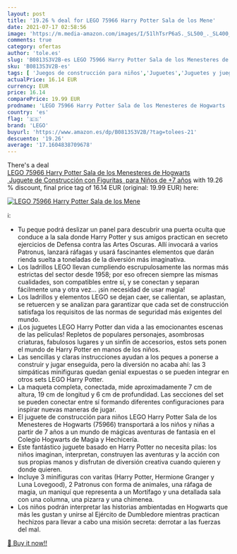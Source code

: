 ```yaml
---
layout: post
title: '19.26 % deal for LEGO 75966 Harry Potter Sala de los Mene'
date: 2021-07-17 02:58:56
image: 'https://m.media-amazon.com/images/I/51lhTsrP6aS._SL500_._SL400_.jpg'
comments: true
category: ofertas
author: 'tole.es'
slug: 'B0813S3V2B-es LEGO 75966 Harry Potter Sala de los Menesteres de Hogwarts...'
sku: 'B0813S3V2B-es'
tags: [ 'Juegos de construcción para niños','Juguetes','Juguetes y juegos','Muñecas y accesorios','lego', ]
actualPrice: 16.14 EUR
currency: EUR
price: 16.14
comparePrice: 19.99 EUR
prodname: 'LEGO 75966 Harry Potter Sala de los Menesteres de Hogwarts  Juguete de Construcción con Figuritas  para Niños de +7 años'
country: 'es'
flag: '🇪🇸'
brand: 'LEGO'
buyurl: 'https://www.amazon.es/dp/B0813S3V2B/?tag=tolees-21'
descuento: '19.26'
average: '17.1604838709678'
---
```


There's a deal [LEGO 75966 Harry Potter Sala de los Menesteres de Hogwarts  Juguete de Construcción con Figuritas  para Niños de +7 años](https://www.amazon.es/dp/B0813S3V2B/?tag=tolees-21)  with  19.26 % discount, final price tag of  16.14 EUR (original: 19.99 EUR) here:

[![LEGO 75966 Harry Potter Sala de los Mene](https://m.media-amazon.com/images/I/51lhTsrP6aS._SL500_._SL400_.jpg)](https://www.amazon.es/dp/B0813S3V2B/?tag=tolees-21)

ℹ️:

- Tu peque podrá deslizar un panel para descubrir una puerta oculta que conduce a la sala donde Harry Potter y sus amigos practican en secreto ejercicios de Defensa contra las Artes Oscuras. Allí invocará a varios Patronus, lanzará ráfagas y usará fascinantes elementos que darán rienda suelta a toneladas de la diversión más imaginativa.
- Los ladrillos LEGO llevan cumpliendo escrupulosamente las normas más estrictas del sector desde 1958; por eso ofrecen siempre las mismas cualidades, son compatibles entre sí, y se conectan y separan fácilmente una y otra vez… ¡sin necesidad de usar magia!
- Los ladrillos y elementos LEGO se dejan caer, se calientan, se aplastan, se retuercen y se analizan para garantizar que cada set de construcción satisfaga los requisitos de las normas de seguridad más exigentes del mundo.
- ¡Los juguetes LEGO Harry Potter dan vida a las emocionantes escenas de las películas! Repletos de populares personajes, asombrosas criaturas, fabulosos lugares y un sinfín de accesorios, estos sets ponen el mundo de Harry Potter en manos de los niños.
- Las sencillas y claras instrucciones ayudan a los peques a ponerse a construir y jugar enseguida, pero la diversión no acaba ahí: las 3 simpáticas minifiguras quedan genial expuestas o se pueden integrar en otros sets LEGO Harry Potter.
- La maqueta completa, conectada, mide aproximadamente 7 cm de altura, 19 cm de longitud y 6 cm de profundidad. Las secciones del set se pueden conectar entre sí formando diferentes configuraciones para inspirar nuevas maneras de jugar.
- El juguete de construcción para niños LEGO Harry Potter Sala de los Menesteres de Hogwarts (75966) transportará a los niños y niñas a partir de 7 años a un mundo de mágicas aventuras de fantasía en el Colegio Hogwarts de Magia y Hechicería.
- Este fantástico juguete basado en Harry Potter no necesita pilas: los niños imaginan, interpretan, construyen las aventuras y la acción con sus propias manos y disfrutan de diversión creativa cuando quieren y donde quieren.
- Incluye 3 minifiguras con varitas (Harry Potter, Hermione Granger y Luna Lovegood), 2 Patronus con forma de animales, una ráfaga de magia, un maniquí que representa a un Mortífago y una detallada sala con una columna, una pizarra y una chimenea.
- Los niños podrán interpretar las historias ambientadas en Hogwarts que más les gustan y unirse al Ejército de Dumbledore mientras practican hechizos para llevar a cabo una misión secreta: derrotar a las fuerzas del mal.

[🛒 Buy it now!!](https://www.amazon.es/dp/B0813S3V2B/?tag=tolees-21)
